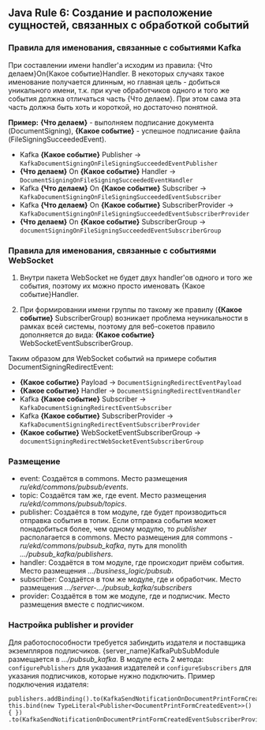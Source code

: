 ## Java Rule 6: Создание и расположение сущностей, связанных с обработкой событий


### Правила для именования, связанные с событиями Kafka

При составлении имени handler'a исходим из правила: {Что делаем}On{Какое событие}Handler. В некоторых случаях такое именование получается длинным, но главная цель - добиться уникального имени, т.к. при куче обработчиков одного и того же события должна отличаться часть {Что делаем}. При этом сама эта часть должна быть хоть и короткой, но достаточно понятной.
   
**Пример:**
**{Что делаем}** - выполняем подписание документа (DocumentSigning), **{Какое событие}** - успешное подписание файла (FileSigningSucceededEvent).

* Kafka **{Какое событие}** Publisher -> `KafkaDocumentSigningOnFileSigningSucceededEventPublisher`
* **{Что делаем}** On **{Какое событие}** Handler -> `DocumentSigningOnFileSigningSucceededEventHandler`
* Kafka **{Что делаем}** On **{Какое событие}** Subscriber -> `KafkaDocumentSigningOnFileSigningSucceededEventSubscriber`
* Kafka **{Что делаем}** On **{Какое событие}** SubscriberProvider -> `KafkaDocumentSigningOnFileSigningSucceededEventSubscriberProvider`
* **{Что делаем}** On **{Какое событие}** SubscriberGroup -> `documentSigningOnFileSigningSucceededEventSubscriberGroup`


### Правила для именования, связанные с событиями WebSocket

1. Внутри пакета WebSocket не будет двух handler'ов одного и того же события, поэтому их можно просто именовать {Какое событие}Handler.

2. При формировании имени группы по такому же правилу (**{Какое событие}** SubscriberGroup) возникает проблема неуникальности в рамках всей системы, поэтому для веб-сокетов правило дополняется до вида: **{Какое событие}** WebSocketEventSubscriberGroup.

Таким образом для WebSocket событий на примере события DocumentSigningRedirectEvent:

* **{Какое событие}** Payload -> `DocumentSigningRedirectEventPayload`
* **{Какое событие}** Handler -> `DocumentSigningRedirectEventHandler`
* Kafka **{Какое событие}** Subscriber -> `KafkaDocumentSigningRedirectEventSubscriber`
* Kafka **{Какое событие}** SubscriberProvider -> `KafkaDocumentSigningRedirectEventSubscriberProvider`
* **{Какое событие}** WebSocketEventSubscriberGroup -> `documentSigningRedirectWebSocketEventSubscriberGroup`

### Размещение

- event: Создаётся в commons. Место размещения _ru/ekd/commons/pubsub/events_.
- topic: Создаётся там же, где event. Место размещения _ru/ekd/commons/pubsub/topics_.
- publisher: Создаётся в том модуле, где будет производиться отправка события в топик. Если отправка события может понадобиться более, чем одному модулю, то _publisher_ располагается в commons. Место размещения для commons - _ru/ekd/commons/pubsub_kafka_, путь для monolith _.../pubsub_kafka/publishers_.
- handler: Создаётся в том модуле, где происходит приём события. Место размещения _.../business_logic/pubsub_.
- subscriber: Создаётся в том же модуле, где и обработчик. Место размещения _.../server-.../pubsub_kafka/subscribers_
- provider: Создаётся в том же модуле, где и подписчик. Место размещения вместе с подписчиком.

### Настройка publisher и provider

Для работоспособности требуется забиндить издателя и поставщика экземпляров подписчиков.
{server_name}KafkaPubSubModule размещается в _.../pubsub_kafka_.
В модуле есть 2 метода: `configurePublishers` для указания издателей и `configureSubscribers` для указания подписчиков, которые нужно подключить.
Пример подключения издателя: 
```
publishers.addBinding().to(KafkaSendNotificationOnDocumentPrintFormCreatedEventSubscriberProvider.class);
this.bind(new TypeLiteral<Publisher<DocumentPrintFormCreatedEvent>>() { }) .to(KafkaSendNotificationOnDocumentPrintFormCreatedEventSubscriberProvider.class);
```
